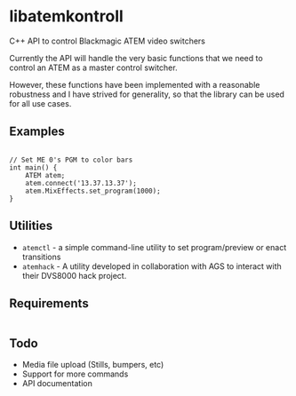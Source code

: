 # libatemkontroll

C++ API to control Blackmagic ATEM video switchers

Currently the API will handle the very basic functions that we need to control
an ATEM as a master control switcher.

However, these functions have been implemented with a reasonable robustness and
I have strived for generality, so that the library can be used for all use
cases.

## Examples

```#include <atem.hpp>

// Set ME 0's PGM to color bars
int main() {
    ATEM atem;
    atem.connect('13.37.13.37');
    atem.MixEffects.set_program(1000);
}
```

## Utilities

* `atemctl` - a simple command-line utility to set program/preview or enact
  transitions
* `atemhack` - A utility developed in collaboration with AGS to interact with
  their DVS8000 hack project.

## Requirements

``` apt-get install nlohmann-json-dev
```

## Todo

* Media file upload (Stills, bumpers, etc)
* Support for more commands
* API documentation

